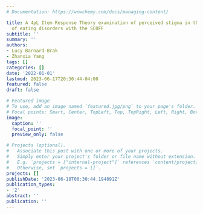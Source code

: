 ```yaml
---
# Documentation: https://wowchemy.com/docs/managing-content/

title: A 4pL Item Response Theory examination of perceived stigma in the screening
  of eating disorders with the SCOFF
subtitle: ''
summary: ''
authors:
- Lucy Barnard-Brak
- Zhanxia Yang
tags: []
categories: []
date: '2022-01-01'
lastmod: 2023-06-17T20:30:44-04:00
featured: false
draft: false

# Featured image
# To use, add an image named `featured.jpg/png` to your page's folder.
# Focal points: Smart, Center, TopLeft, Top, TopRight, Left, Right, BottomLeft, Bottom, BottomRight.
image:
  caption: ''
  focal_point: ''
  preview_only: false

# Projects (optional).
#   Associate this post with one or more of your projects.
#   Simply enter your project's folder or file name without extension.
#   E.g. `projects = ["internal-project"]` references `content/project/deep-learning/index.md`.
#   Otherwise, set `projects = []`.
projects: []
publishDate: '2023-06-18T00:30:44.194891Z'
publication_types:
- '2'
abstract: ''
publication: ''
---
```

